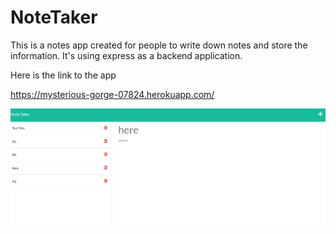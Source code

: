 # NoteTaker

This is a notes app created for people to write down notes and store the information. It's using express as a backend application.

Here is the link to the app

https://mysterious-gorge-07824.herokuapp.com/

<img src = note_taker.PNG>
